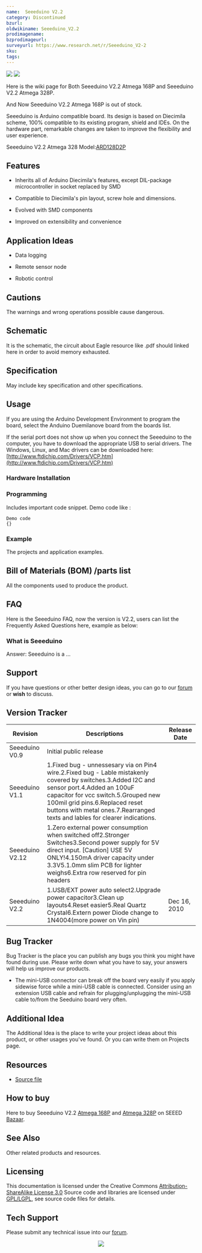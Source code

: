 ```yaml
---
name:  Seeeduino V2.2‏‎
category: Discontinued
bzurl:
oldwikiname: Seeeduino_V2.2‏‎
prodimagename:
bzprodimageurl:
surveyurl: https://www.research.net/r/Seeeduino_V2-2
sku:
tags:
---
```

![](https://files.seeedstudio.com/wiki/Seeeduino_V2.2/img/Seeeduino-168p.jpg) ![](https://files.seeedstudio.com/wiki/Seeeduino_V2.2/img/Seeeduino_fritzing.png)

Here is the wiki page for Both Seeeduino V2.2 Atmega 168P and Seeeduino V2.2 Atmega 328P.

And Now Seeeduino V2.2 Atmega 168P is out of stock.

Seeeduino is Arduino compatible board. Its design is based on Diecimila scheme, 100% compatible to its existing program, shield and IDEs. On the hardware part, remarkable changes are taken to improve the flexibility and user experience.

Seeeduino V2.2 Atmega 328 Model:[ARD128D2P](http://www.seeedstudio.com/depot/seeeduino-v22-atmega-328p-p-669.html?cPath=80)


##   Features  ##

-  Inherits all of Arduino Diecimila's features, except DIL-package microcontroller in socket replaced by SMD

-  Compatible to Diecimila's pin layout, screw hole and dimensions.

-  Evolved with SMD components

-  Improved on extensibility and convenience

##   Application Ideas   ##

- Data logging

- Remote sensor node

- Robotic control

##   Cautions   ##

The warnings and wrong operations possible cause dangerous.

##   Schematic   ##

It is the schematic, the circuit about Eagle resource like .pdf should linked here in order to avoid memory exhausted.

##   Specification   ##

May include key specification and other specifications.

##   Usage   ##

If you are using the Arduino Development Environment to program the board, select the Anduino Duemilanove board from the boards list.

If the serial port does not show up when you connect the Seeeduino to the computer, you have to download the appropriate USB to serial drivers.
The Windows, Linux, and Mac drivers can be downloaded here: [http://www.ftdichip.com/Drivers/VCP.htm](http://www.ftdichip.com/Drivers/VCP.htm)

###   Hardware Installation   ###

###   Programming   ###

Includes important code snippet.
Demo code like :

```
Demo code
{}
```

###   Example   ###

The projects and application examples.

##   Bill of Materials (BOM) /parts list   ##

All the components used to produce the product.

##   FAQ   ##

Here is the Seeeduino FAQ, now the version is V2.2, users can list the Frequently Asked Questions here, example as below:

###   What is Seeeduino   ###

Answer: Seeeduino  is a ...

##   Support   ##

If you have questions or other better design ideas, you can go to our [forum](http://www.seeedstudio.com/forum) or **wish** to discuss.

##   Version Tracker   ##

|Revision|Descriptions|Release Date|
|---|---|------|
 |Seeeduino V0.9|Initial public release||
 |Seeeduino V1.1|1.Fixed bug - unnessesary via on Pin4 wire.2.Fixed bug - Lable mistakenly covered by switches.3.Added I2C and sensor port.4.Added an 100uF capacitor for vcc switch.5.Grouped new 100mil grid pins.6.Replaced reset buttons with metal ones.7.Rearranged texts and lables for clearer indications.||
|Seeeduino V2.12|1.Zero external power consumption when switched off2.Stronger Switches3.Second power supply for 5V direct input. [Caution] USE 5V ONLY!4.150mA driver capacity under 3.3V5.1.0mm slim PCB for lighter weighs6.Extra row reserved for pin headers||
|Seeeduino V2.2	|1.USB/EXT power auto select2.Upgrade power capacitor3.Clean up layouts4.Reset easier5.Real Quartz Crystal6.Extern power Diode change to 1N4004(more power on Vin pin)|Dec 16, 2010|

##   Bug Tracker   ##

Bug Tracker is the place you can publish any bugs you think you might have found during use. Please write down what you have to say, your answers will help us improve our products.

-  The mini-USB connector can break off the board very easily if you apply sidewise force while a mini-USB cable is connected. Consider using an extension USB cable and refrain for plugging/unplugging the mini-USB cable to/from the Seeduino board very often.

##   Additional Idea   ##

The Additional Idea is the place to write your project ideas about this product, or other usages you've found. Or you can write them on Projects page.

##   Resources   ##

- [Source file](http://www.seeedstudio.com/depot/source/seeeduinov22.zip)

##   How to buy   ##

Here to buy Seeeduino V2.2 [Atmega 168P](http://www.seeedstudio.com/depot/microcontrollers-seeeduino-c-79_80.html) and [Atmega 328P](http://www.seeedstudio.com/depot/seeeduino-v22-atmega-328p-p-669.html?cPath=79_80) on SEEED [Bazaar](http://www.seeedstudio.com/depot).

##   See Also   ##

Other related products and resources.

##   Licensing   ##

This documentation is licensed under the Creative Commons [Attribution-ShareAlike License 3.0](http://creativecommons.org/licenses/by-sa/3.0/) Source code and libraries are licensed under [GPL/LGPL](http://www.gnu.org/licenses/gpl.html), see source code files for details.

## Tech Support
Please submit any technical issue into our [forum](http://forum.seeedstudio.com/). <br /><p style="text-align:center"><a href="https://www.seeedstudio.com/act-4.html?utm_source=wiki&utm_medium=wikibanner&utm_campaign=newproducts" target="_blank"><img src="https://files.seeedstudio.com/wiki/Wiki_Banner/new_product.jpg" /></a></p>
